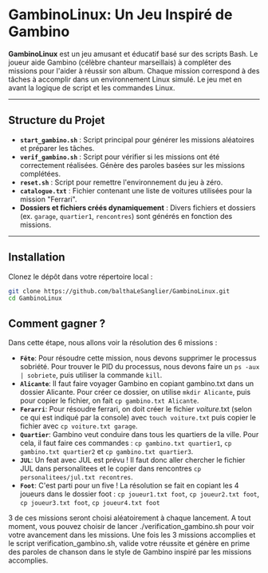 # GambinoLinux: Un Jeu Inspiré de Gambino

**GambinoLinux** est un jeu amusant et éducatif basé sur des scripts Bash. Le joueur aide Gambino (célèbre chanteur marseillais) à compléter des missions pour l'aider à réussir son album. Chaque mission correspond à des tâches à accomplir dans un environnement Linux simulé. Le jeu met en avant la logique de script et les commandes Linux.

---

## Structure du Projet

- **`start_gambino.sh`** : Script principal pour générer les missions aléatoires et préparer les tâches.
- **`verif_gambino.sh`** : Script pour vérifier si les missions ont été correctement réalisées. Génère des paroles basées sur les missions complétées.
- **`reset.sh`** : Script pour remettre l'environnement du jeu à zéro.
- **`catalogue.txt`** : Fichier contenant une liste de voitures utilisées pour la mission "Ferrari".
- **Dossiers et fichiers créés dynamiquement** : Divers fichiers et dossiers (ex. `garage`, `quartier1`, `rencontres`) sont générés en fonction des missions.

---

## Installation
Clonez le dépôt dans votre répertoire local :
```bash
git clone https://github.com/balthaLeSanglier/GambinoLinux.git
cd GambinoLinux
```

## Comment gagner ?
Dans cette étape, nous allons voir la résolution des 6 missions :
  - **`Fête`**: Pour résoudre cette mission, nous devons supprimer le processus sobriété. Pour trouver le PID du processus, nous devons faire un `ps -aux | sobriete`, puis utiliser la commande `kill`.
  - **`Alicante`**: Il faut faire voyager Gambino en copiant gambino.txt dans un dossier Alicante. Pour créer ce dossier, on utilise `mkdir Alicante`, puis pour copier le fichier, on fait `cp gambino.txt Alicante`.
  - **`Ferarri`**: Pour résoudre ferrari, on doit créer le fichier *voiture*.txt (selon ce qui est indiqué par la console) avec `touch voiture.txt` puis copier le fichier avec `cp voiture.txt garage`.
  - **`Quartier`**: Gambino veut conduire dans tous les quartiers de la ville. Pour cela, il faut faire ces commandes : `cp gambino.txt quartier1`, `cp gambino.txt quartier2` et `cp gambino.txt quartier3`.
  - **`JUL`**: Un feat avec JUL est prévu ! Il faut donc aller chercher le fichier JUL dans personalitees et le copier dans rencontres `cp personalitees/jul.txt recontres`.
  - **`Foot`**: C'est parti pour un five ! La résolution se fait en copiant les 4 joueurs dans le dossier foot : `cp joueur1.txt foot`, `cp joueur2.txt foot`, `cp joueur3.txt foot`, `cp joueur4.txt foot`

3 de ces missions seront choisi aléatoirement à chaque lancement. A tout moment, vous pouvez choisir de lancer ./verification_gambino.sh pour voir votre avancement dans les missions. Une fois les 3 missions accomplies et le script verification_gambino.sh, valide votre réussite et génère en prime des paroles de chanson dans le style de Gambino inspiré par les missions accomplies.
